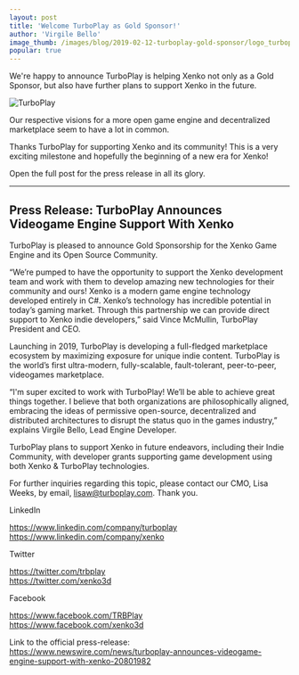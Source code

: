 ```yaml
---
layout: post
title: 'Welcome TurboPlay as Gold Sponsor!'
author: 'Virgile Bello'
image_thumb: /images/blog/2019-02-12-turboplay-gold-sponsor/logo_turboplay.png
popular: true
---
```


We're happy to announce TurboPlay is helping Xenko not only as a Gold Sponsor, but also have further plans to support Xenko in the future.

![TurboPlay](/images/blog/2019-02-12-turboplay-gold-sponsor/logo_turboplay.png)

Our respective visions for a more open game engine and decentralized marketplace seem to have a lot in common. 

Thanks TurboPlay for supporting Xenko and its community! This is a very exciting milestone and hopefully the beginning of a new era for Xenko!

Open the full post for the press release in all its glory.

<!--more-->
---

## Press Release: TurboPlay Announces Videogame Engine Support With Xenko

TurboPlay is pleased to announce Gold Sponsorship for the Xenko Game Engine and its Open Source Community.

“We’re pumped to have the opportunity to support the Xenko development team and work with them to develop amazing new technologies for their community and ours! Xenko is a modern game engine technology developed entirely in C#. Xenko’s technology has incredible potential in today’s gaming market. Through this partnership we can provide direct support to Xenko indie developers,” said Vince McMullin, TurboPlay President and CEO.

Launching in 2019, TurboPlay is developing a full-fledged marketplace ecosystem by maximizing exposure for unique indie content. TurboPlay is the world’s first ultra-modern, fully-scalable, fault-tolerant, peer-to-peer, videogames marketplace.

“I'm super excited to work with TurboPlay! We’ll be able to achieve great things together. I believe that both organizations are philosophically aligned, embracing the ideas of permissive open-source, decentralized and distributed architectures to disrupt the status quo in the games industry,” explains Virgile Bello, Lead Engine Developer.

TurboPlay plans to support Xenko in future endeavors, including their Indie Community, with developer grants supporting game development using both Xenko & TurboPlay technologies.

For further inquiries regarding this topic, please contact our CMO, Lisa Weeks, by email, lisaw@turboplay.com. Thank you.

LinkedIn

https://www.linkedin.com/company/turboplay  
https://www.linkedin.com/company/xenko

Twitter

https://twitter.com/trbplay  
https://twitter.com/xenko3d

Facebook

​https://www.facebook.com/TRBPlay  
https://www.facebook.com/xenko3d

Link to the official press-release:  
https://www.newswire.com/news/turboplay-announces-videogame-engine-support-with-xenko-20801982
